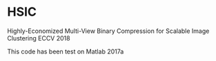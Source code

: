 # HSIC
Highly-Economized Multi-View Binary Compression for Scalable Image Clustering
ECCV 2018

This code has been test on Matlab 2017a
